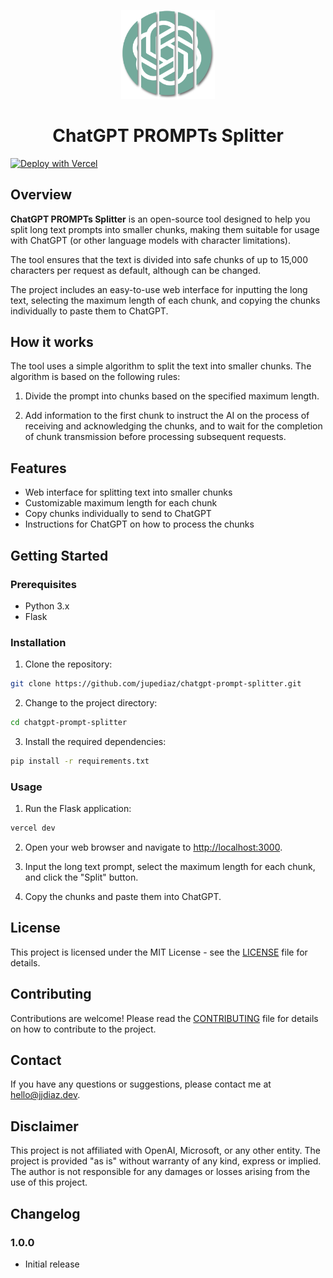 <p align="center">
  <img src="static/chatgpt_prompt_splitter.png" width="150" alt="ChatGPT PROMPTs Splitter" />
  <h1 align="center">ChatGPT PROMPTs Splitter</h1>
</p>

[![Deploy with Vercel](https://vercel.com/button)](https://vercel.com/new/clone?repository-url=https%3A%2F%2Fgithub.com%2Fjupediaz%2Fchatgpt-prompt-splitter)

## Overview

**ChatGPT PROMPTs Splitter** is an open-source tool designed to help you split long text prompts into smaller chunks, making them suitable for usage with ChatGPT (or other language models with character limitations).

The tool ensures that the text is divided into safe chunks of up to 15,000 characters per request as default, although can be changed.

The project includes an easy-to-use web interface for inputting the long text, selecting the maximum length of each chunk, and copying the chunks individually to paste them to ChatGPT.

## How it works

The tool uses a simple algorithm to split the text into smaller chunks. The algorithm is based on the following rules:

1. Divide the prompt into chunks based on the specified maximum length.

2. Add information to the first chunk to instruct the AI on the process of receiving and acknowledging the chunks, and to wait for the completion of chunk transmission before processing subsequent requests.

## Features

- Web interface for splitting text into smaller chunks
- Customizable maximum length for each chunk
- Copy chunks individually to send to ChatGPT
- Instructions for ChatGPT on how to process the chunks

## Getting Started

### Prerequisites

- Python 3.x
- Flask

### Installation

1. Clone the repository:

```bash
git clone https://github.com/jupediaz/chatgpt-prompt-splitter.git
```

2. Change to the project directory:

```bash
cd chatgpt-prompt-splitter
```

3. Install the required dependencies:

```bash
pip install -r requirements.txt
```

### Usage

1. Run the Flask application:

```bash
vercel dev
```

2. Open your web browser and navigate to <http://localhost:3000>.

3. Input the long text prompt, select the maximum length for each chunk, and click the "Split" button.

4. Copy the chunks and paste them into ChatGPT.

## License

This project is licensed under the MIT License - see the [LICENSE](LICENSE) file for details.

## Contributing

Contributions are welcome! Please read the [CONTRIBUTING](CONTRIBUTING.md) file for details on how to contribute to the project.

## Contact

If you have any questions or suggestions, please contact me at [hello@jjdiaz.dev](mailto:hello@jjdiaz.dev).

## Disclaimer

This project is not affiliated with OpenAI, Microsoft, or any other entity. The project is provided "as is" without warranty of any kind, express or implied. The author is not responsible for any damages or losses arising from the use of this project.

## Changelog

### 1.0.0

- Initial release

